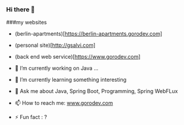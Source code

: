 ### Hi there 👋

###my websites
- (berlin-apartments)[https://berlin-apartments.gorodev.com]
- (personal site)[http://gsalvi.com]
- (back end web service)[https://www.gorodev.com]


- 🔭 I’m currently working on Java ...
- 🌱 I’m currently learning something interesting
- 💬 Ask me about Java, Spring Boot, Programming, Spring WebFLux
- 📫 How to reach me: www.gorodev.com 
- ⚡ Fun fact : ?

<!--
**goro-79/goro-79** is a ✨ _special_ ✨ repository because its `README.md` (this file) appears on your GitHub profile.

Here are some ideas to get you started:

- 🔭 I’m currently working on ...
- 🌱 I’m currently learning ...
- 👯 I’m looking to collaborate on ...
- 🤔 I’m looking for help with ...
- 💬 Ask me about ...
- 📫 How to reach me: ...
- 😄 Pronouns: ...
- ⚡ Fun fact: ...
-->
